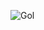 ![Gol](https://blogger.googleusercontent.com/img/b/R29vZ2xl/AVvXsEiUZSe5NMZ6w6wdal7z9ABrWQhNRqnBDr6CChsCDcQFXaps55NozQvEBKeOjSCZidsFS20t6_tTofBIZiU5I1R8YyEr1QKWr56ajPhuoMq6YXB4uJHwBJzOr9L055tYYna-7Qn0C0g_HLqcU8XfKusdOewDxLEyRCSbbWO_7SRDc4-nR0YUcNiqy2XOLF2e/s16000/Gol.jpg)
